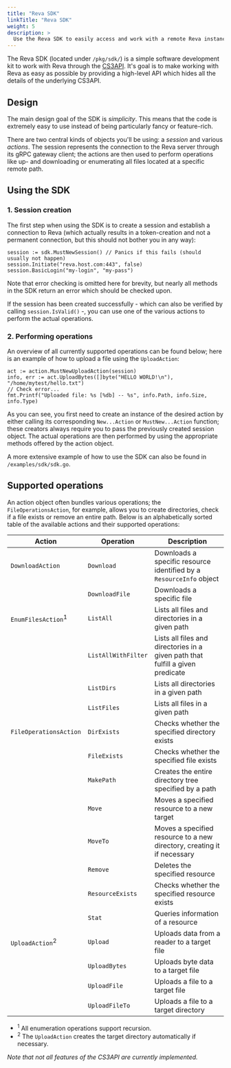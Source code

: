 ```yaml
---
title: "Reva SDK"
linkTitle: "Reva SDK"
weight: 5
description: >
  Use the Reva SDK to easily access and work with a remote Reva instance. 
---
```

The Reva SDK (located under `/pkg/sdk/`) is a simple software development kit to work with Reva through the [CS3API](https://github.com/cs3org/go-cs3apis). It's goal is to make working with Reva as easy as possible by providing a high-level API which hides all the details of the underlying CS3API.

## Design
The main design goal of the SDK is _simplicity_. This means that the code is extremely easy to use instead of being particularly fancy or feature-rich. 

There are two central kinds of objects you'll be using: a _session_ and various _actions_. The session represents the connection to the Reva server through its gRPC gateway client; the actions are then used to perform operations like up- and downloading or enumerating all files located at a specific remote path.

## Using the SDK
### 1. Session creation
The first step when using the SDK is to create a session and establish a connection to Reva (which actually results in a token-creation and not a permanent connection, but this should not bother you in any way):

```
session := sdk.MustNewSession() // Panics if this fails (should usually not happen)
session.Initiate("reva.host.com:443", false)
session.BasicLogin("my-login", "my-pass")
```

Note that error checking is omitted here for brevity, but nearly all methods in the SDK return an error which should be checked upon.

If the session has been created successfully - which can also be verified by calling `session.IsValid()` -, you can use one of the various actions to perform the actual operations.

### 2. Performing operations
An overview of all currently supported operations can be found below; here is an example of how to upload a file using the `UploadAction`:

```
act := action.MustNewUploadAction(session)
info, err := act.UploadBytes([]byte("HELLO WORLD!\n"), "/home/mytest/hello.txt")
// Check error...
fmt.Printf("Uploaded file: %s [%db] -- %s", info.Path, info.Size, info.Type)
```

As you can see, you first need to create an instance of the desired action by either calling its corresponding `New...Action` or `MustNew...Action` function; these creators always require you to pass the previously created session object. The actual operations are then performed by using the appropriate methods offered by the action object. 

A more extensive example of how to use the SDK can also be found in `/examples/sdk/sdk.go`.

## Supported operations
An action object often bundles various operations; the `FileOperationsAction`, for example, allows you to create directories, check if a file exists or remove an entire path. Below is an alphabetically sorted table of the available actions and their supported operations:

| Action | Operation | Description |
| --- | --- | --- |
| `DownloadAction` | `Download` | Downloads a specific resource identified by a `ResourceInfo` object |
|  | `DownloadFile` | Downloads a specific file |
| `EnumFilesAction`<sup>1</sup> | `ListAll` | Lists all files and directories in a given path |
| | `ListAllWithFilter` | Lists all files and directories in a given path that fulfill a given predicate |
| | `ListDirs` | Lists all directories in a given path |
| | `ListFiles` | Lists all files in a given path |
| `FileOperationsAction` | `DirExists` | Checks whether the specified directory exists |
| | `FileExists` | Checks whether the specified file exists |
| | `MakePath` | Creates the entire directory tree specified by a path |
| | `Move` | Moves a specified resource to a new target |
| | `MoveTo` | Moves a specified resource to a new directory, creating it if necessary |
| | `Remove` | Deletes the specified resource |
| | `ResourceExists` | Checks whether the specified resource exists |
| | `Stat` | Queries information of a resource |
| `UploadAction`<sup>2</sup> | `Upload` | Uploads data from a reader to a target file |
| | `UploadBytes` | Uploads byte data to a target file |
| | `UploadFile` | Uploads a file to a target file |
| | `UploadFileTo` | Uploads a file to a target directory |  

* <sup>1</sup> All enumeration operations support recursion.
* <sup>2</sup> The `UploadAction` creates the target directory automatically if necessary.

_Note that not all features of the CS3API are currently implemented._ 
